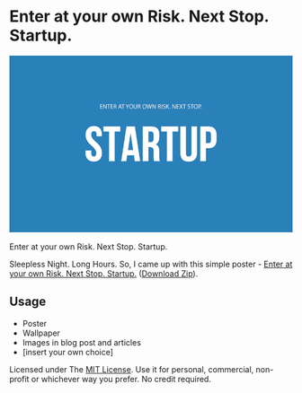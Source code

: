 # Enter at your own Risk. Next Stop. Startup.

[![Enter at your own Risk. Next Stop. Startup.)](/static/2013/startup-enter-at-your-own-risk.jpg)](https://github.com/brajeshwar/startup-enter-at-your-own-risk)

Enter at your own Risk. Next Stop. Startup.

Sleepless Night. Long Hours. So, I came up with this simple poster - [Enter at your own Risk. Next Stop. Startup.](https://github.com/brajeshwar/startup-enter-at-your-own-risk) ([Download Zip](https://github.com/brajeshwar/startup-enter-at-your-own-risk/archive/master.zip)).

## Usage

- Poster
- Wallpaper
- Images in blog post and articles
- [insert your own choice]

Licensed under The [MIT License](http://opensource.org/licenses/MIT). Use it for personal, commercial, non-profit or whichever way you prefer. No credit required.